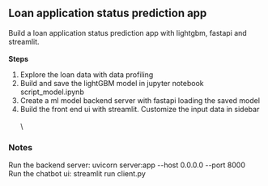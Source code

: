 ## Loan application status prediction app
Build a loan application status prediction app with lightgbm, fastapi and streamlit.\
\
**Steps**
1. Explore the loan data with data profiling
2. Build and save the lightGBM model in jupyter notebook script_model.ipynb
3. Create a ml model backend server with fastapi loading the saved model
4. Build the front end ui with streamlit. Customize the input data in sidebar\
\
\
### Notes
Run the backend server: uvicorn server:app --host 0.0.0.0 --port 8000\
Run the chatbot ui: streamlit run client.py

